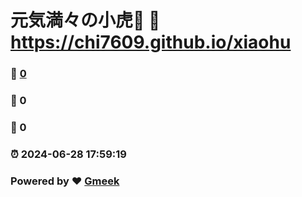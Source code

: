 # 元気満々の小虎🐯 :link: https://chi7609.github.io/xiaohu 
### :page_facing_up: [0](https://chi7609.github.io/xiaohu/tag.html) 
### :speech_balloon: 0 
### :hibiscus: 0 
### :alarm_clock: 2024-06-28 17:59:19 
### Powered by :heart: [Gmeek](https://github.com/Meekdai/Gmeek)
